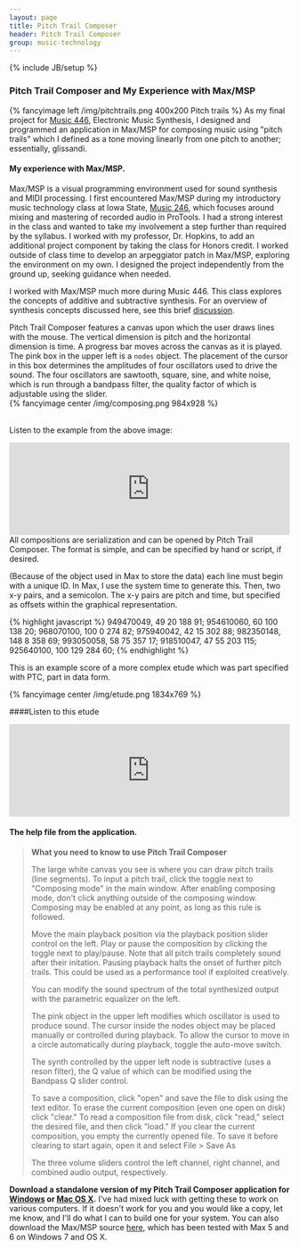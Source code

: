 ```yaml
---
layout: page
title: Pitch Trail Composer
header: Pitch Trail Composer
group: music-technology
---
```

{% include JB/setup %}

### Pitch Trail Composer and My Experience with Max/MSP
{% fancyimage left /img/pitchtrails.png 400x200 Pitch trails %}
As my final project for [Music 446](http://www.music.iastate.edu/courses/446/), Electronic Music Synthesis, I designed and programmed an application in Max/MSP for composing music using "pitch trails" which I defined as a tone moving linearly from one pitch to another; essentially, glissandi.

#### My experience with Max/MSP.
Max/MSP is a visual programming environment used for sound synthesis and MIDI processing. I first encountered Max/MSP during my introductory music technology class at Iowa State, [Music 246](http://www.music.iastate.edu/courses/246/), which focuses around mixing and mastering of recorded audio in ProTools. I had a strong interest in the class and wanted to take my involvement a step further than required by the syllabus. I worked with my professor, Dr. Hopkins, to add an additional project component by taking the class for Honors credit. I worked outside of class time to develop an arpeggiator patch in Max/MSP, exploring the environment on my own. I designed the project independently from the ground up, seeking guidance when needed. 

I worked with Max/MSP much more during Music 446. This class explores the concepts of additive and subtractive synthesis. For an overview of synthesis concepts discussed here, see this brief [discussion](http://www.sonicspot.com/guide/synthesistypes.html). 

Pitch Trail Composer features a canvas  upon which the user draws lines with the mouse. The vertical dimension is pitch and the horizontal dimension is time. A progress bar moves across the canvas as it is played. The pink box in the upper left is a `nodes` object. The placement of the cursor in this box determines the amplitudes of four oscillators used to drive the sound. The four oscillators are sawtooth, square, sine, and white noise, which is run through a bandpass filter, the quality factor of which is adjustable using the slider.  
{% fancyimage center /img/composing.png 984x928 %}  
<br/>
  
Listen to the example from the above image:

<center><iframe width="100%" height="166" scrolling="no" frameborder="no" src="https://w.soundcloud.com/player/?url=http%3A%2F%2Fapi.soundcloud.com%2Ftracks%2F74590917&amp;color=33b5e5&amp;auto_play=false&amp;show_artwork=false"> </iframe></center>
All compositions are serialization and can be opened by Pitch Trail Composer. The format is simple, and can be specified by hand or script, if desired.

(Because of the object used in Max to store the data) each line must begin with a unique ID. In Max, I use the system time to generate this. Then, two x-y pairs, and a semicolon. The x-y pairs are pitch and time, but specified as offsets within the graphical representation.  

{% highlight javascript %}
949470049, 49 20 188 91; 
954610060, 60 100 138 20;
968070100, 100 0 274 82;
975940042, 42 15 302 88;
982350148, 148 8 358 69;
993050058, 58 75 357 17;
918510047, 47 55 203 115;
925640100, 100 129 284 60;
{% endhighlight %}

This is an example score of a more complex etude which was part specified with PTC, part in data form.

{% fancyimage center /img/etude.png 1834x769 %}


####Listen to this etude
<center><iframe width="100%" height="166" scrolling="no" frameborder="no" src="https://w.soundcloud.com/player/?url=http%3A%2F%2Fapi.soundcloud.com%2Ftracks%2F74578364&amp;color=33b5e5&amp;auto_play=false&amp;show_artwork=false"> </iframe></center>

#### The help file from the application.
> **What you need to know to use Pitch Trail Composer**  
>  
> The large white canvas you see is where you can draw pitch trails (line segments). To input a pitch trail, click the toggle next to "Composing mode" in the main window. After enabling composing mode, don't click anything outside of the composing window. Composing may be enabled at any point, as long as this rule is followed.   
>  
> Move the main playback position via the playback position slider control on the left. Play or pause the composition by clicking the toggle next to play/pause. Note that all pitch trails completely sound after their initation. Pausing playback halts the onset of further pitch trails. This could be used as a performance tool if exploited creatively.  
>  
> You can modify the sound spectrum of the total synthesized output with the parametric equalizer on the left.  
>  
> The pink object in the upper left modifies which oscillator is used to produce sound. The cursor inside the nodes object may be placed manually or controlled during playback. To allow the cursor to move in a circle automatically during playback, toggle the auto-move switch.   
>  
> The synth controlled by the upper left node is subtractive (uses a reson filter), the Q value of which can be modified using the Bandpass Q slider control.  
>  
> To save a composition, click "open" and save the file to disk using the text editor. To erase the current composition (even one open on disk) click "clear." To read a composition file from disk, click "read," select the desired file, and then click "load." If you clear the current composition, you empty the currently opened file. To save it before clearing to start again, open it and select File > Save As  
>  
> The three volume sliders control the left channel, right channel, and combined audio output, respectively.  


**Download a standalone version of my Pitch Trail Composer application for [Windows](/files/ptc-win7.zip) or [Mac OS X](/files/ptc-osx.zip).** I've had mixed luck with getting these to work on various computers. If it doesn't work for you and you would like a copy, let me know, and I'll do what I can to build one for your system. You can also download the Max/MSP source [here](/files/ptc-src.zip), which has been tested with Max 5 and 6 on Windows 7 and OS X.
